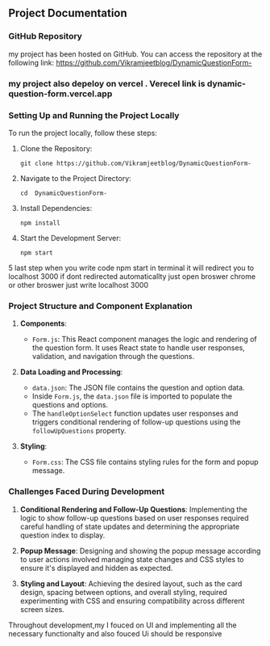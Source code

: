 

## Project Documentation

### GitHub Repository
my project has been hosted on GitHub. You can access the repository at the following link:
https://github.com/Vikramjeetblog/DynamicQuestionForm-
### my project also depeloy on vercel . Verecel link is dynamic-question-form.vercel.app
### Setting Up and Running the Project Locally

To run the project locally, follow these steps:

1. Clone the Repository:
   ```
   git clone https://github.com/Vikramjeetblog/DynamicQuestionForm-
   ```

2. Navigate to the Project Directory:
   ```
   cd  DynamicQuestionForm-
   ```

3. Install Dependencies:
   ```
   npm install
   ```

4. Start the Development Server:
   ```
   npm start
   ```

5 last step 
when you write code npm start in terminal it will redirect you to localhost 3000 if dont redirected automaticallty just open broswer chrome or other broswer just write localhost 3000

### Project Structure and Component Explanation

1. **Components**:
   - `Form.js`: This React component manages the logic and rendering of the question form. It uses React state to handle user responses, validation, and navigation through the questions.

2. **Data Loading and Processing**:
   - `data.json`: The JSON file contains the question and option data.
   - Inside `Form.js`, the `data.json` file is imported to populate the questions and options.
   - The `handleOptionSelect` function updates user responses and triggers conditional rendering of follow-up questions using the `followUpQuestions` property.

3. **Styling**:
   - `Form.css`: The CSS file contains styling rules for the form and popup message.
   

### Challenges Faced During Development

1. **Conditional Rendering and Follow-Up Questions**: Implementing the logic to show follow-up questions based on user responses required careful handling of state updates and determining the appropriate question index to display.

2. **Popup Message**: Designing and showing the popup message according to user actions involved managing state changes and CSS styles to ensure it's displayed and hidden as expected.

3. **Styling and Layout**: Achieving the desired layout, such as the card design, spacing between options, and overall styling, required experimenting with CSS and ensuring compatibility across different screen sizes.

Throughout development,my I fouced on UI and implementing all the necessary functionalty and also fouced Ui should be responsive

